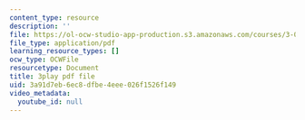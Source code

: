 ```yaml
---
content_type: resource
description: ''
file: https://ol-ocw-studio-app-production.s3.amazonaws.com/courses/3-091-introduction-to-solid-state-chemistry-fall-2018/3a91d7eb6ec8dfbe4eee026f1526f149_UF94OiDYgBY.pdf
file_type: application/pdf
learning_resource_types: []
ocw_type: OCWFile
resourcetype: Document
title: 3play pdf file
uid: 3a91d7eb-6ec8-dfbe-4eee-026f1526f149
video_metadata:
  youtube_id: null
---
```

